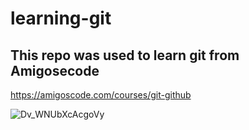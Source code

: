 # learning-git

## This repo was used to learn git from Amigosecode

https://amigoscode.com/courses/git-github

![Dv_WNUbXcAcgoVy](https://github.com/ayanych/ayanych.github.io/assets/145333489/9ea48405-8da9-4fa0-b320-b78b6aa0118f)

